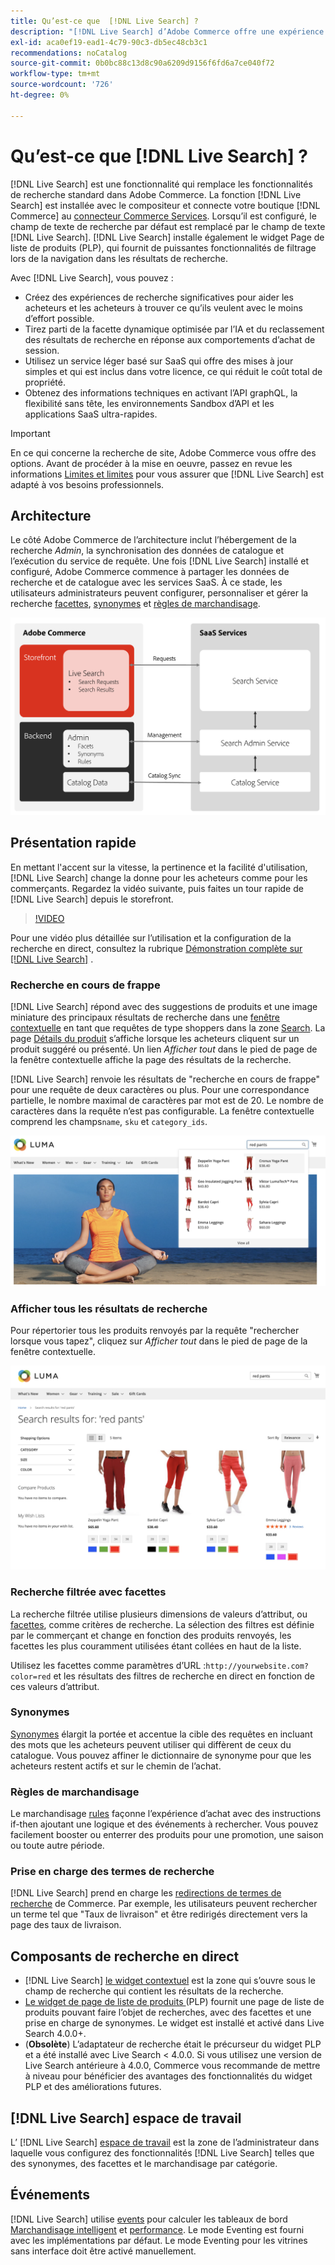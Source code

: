 ```yaml
---
title: Qu’est-ce que  [!DNL Live Search] ?
description: "[!DNL Live Search] d’Adobe Commerce offre une expérience de recherche rapide, pertinente et intuitive."
exl-id: aca0ef19-ead1-4c79-90c3-db5ec48cb3c1
recommendations: noCatalog
source-git-commit: 0b0bc88c13d8c90a6209d9156f6fd6a7ce040f72
workflow-type: tm+mt
source-wordcount: '726'
ht-degree: 0%

---
```


# Qu’est-ce que [!DNL Live Search] ?

[!DNL Live Search] est une fonctionnalité qui remplace les fonctionnalités de recherche standard dans Adobe Commerce. La fonction [!DNL Live Search] est installée avec le compositeur et connecte votre boutique [!DNL Commerce] au [connecteur Commerce Services](../landing/saas.md). Lorsqu’il est configuré, le champ de texte de recherche par défaut est remplacé par le champ de texte [!DNL Live Search]. [!DNL Live Search] installe également le widget Page de liste de produits (PLP), qui fournit de puissantes fonctionnalités de filtrage lors de la navigation dans les résultats de recherche.

Avec [!DNL Live Search], vous pouvez :

- Créez des expériences de recherche significatives pour aider les acheteurs et les acheteurs à trouver ce qu’ils veulent avec le moins d’effort possible.
- Tirez parti de la facette dynamique optimisée par l’IA et du reclassement des résultats de recherche en réponse aux comportements d’achat de session.
- Utilisez un service léger basé sur SaaS qui offre des mises à jour simples et qui est inclus dans votre licence, ce qui réduit le coût total de propriété.
- Obtenez des informations techniques en activant l’API graphQL, la flexibilité sans tête, les environnements Sandbox d’API et les applications SaaS ultra-rapides.

>[!IMPORTANT]
>
>En ce qui concerne la recherche de site, Adobe Commerce vous offre des options. Avant de procéder à la mise en oeuvre, passez en revue les informations [Limites et limites](boundaries-limits.md) pour vous assurer que [!DNL Live Search] est adapté à vos besoins professionnels.

## Architecture

Le côté Adobe Commerce de l’architecture inclut l’hébergement de la recherche *Admin*, la synchronisation des données de catalogue et l’exécution du service de requête. Une fois [!DNL Live Search] installé et configuré, Adobe Commerce commence à partager les données de recherche et de catalogue avec les services SaaS. À ce stade, les utilisateurs administrateurs peuvent configurer, personnaliser et gérer la recherche [facettes](facets.md), [synonymes](synonyms.md) et [règles de marchandisage](category-merch.md).

![Flux de données de recherche en direct](assets/ls-cs-data-flow.png)

## Présentation rapide

En mettant l&#39;accent sur la vitesse, la pertinence et la facilité d&#39;utilisation, [!DNL Live Search] change la donne pour les acheteurs comme pour les commerçants. Regardez la vidéo suivante, puis faites un tour rapide de [!DNL Live Search] depuis le storefront.

>[!VIDEO](https://video.tv.adobe.com/v/3418679?quality=12&learn=on)

Pour une vidéo plus détaillée sur l’utilisation et la configuration de la recherche en direct, consultez la rubrique [Démonstration complète sur [!DNL Live Search]](https://experienceleague.adobe.com/en/docs/commerce-learn/tutorials/getting-started/capabilities/live-search-full-demonstration) .

### Recherche en cours de frappe

[!DNL Live Search] répond avec des suggestions de produits et une image miniature des principaux résultats de recherche dans une [fenêtre contextuelle](storefront-popover.md) en tant que requêtes de type shoppers dans la zone [Search](https://experienceleague.adobe.com/en/docs/commerce-admin/catalog/catalog/search/search). La page [Détails du produit](https://experienceleague.adobe.com/en/docs/commerce-admin/start/storefront/storefront) s’affiche lorsque les acheteurs cliquent sur un produit suggéré ou présenté. Un lien _Afficher tout_ dans le pied de page de la fenêtre contextuelle affiche la page des résultats de la recherche.

[!DNL Live Search] renvoie les résultats de &quot;recherche en cours de frappe&quot; pour une requête de deux caractères ou plus. Pour une correspondance partielle, le nombre maximal de caractères par mot est de 20. Le nombre de caractères dans la requête n’est pas configurable. La fenêtre contextuelle comprend les champs`name`, `sku` et `category_ids`.

![Exemple de storefront - effectuez une recherche lorsque vous tapez](assets/storefront-search-as-you-type.png)

### Afficher tous les résultats de recherche

Pour répertorier tous les produits renvoyés par la requête &quot;rechercher lorsque vous tapez&quot;, cliquez sur _Afficher tout_ dans le pied de page de la fenêtre contextuelle.

![Exemple de storefront - facettes de prix](assets/storefront-view-all-search-results.png)

### Recherche filtrée avec facettes

La recherche filtrée utilise plusieurs dimensions de valeurs d’attribut, ou [facettes](facets.md), comme critères de recherche. La sélection des filtres est définie par le commerçant et change en fonction des produits renvoyés, les facettes les plus couramment utilisées étant collées en haut de la liste.

Utilisez les facettes comme paramètres d’URL :`http://yourwebsite.com?color=red` et les résultats des filtres de recherche en direct en fonction de ces valeurs d’attribut.

### Synonymes

[Synonymes](synonyms.md) élargit la portée et accentue la cible des requêtes en incluant des mots que les acheteurs peuvent utiliser qui diffèrent de ceux du catalogue. Vous pouvez affiner le dictionnaire de synonyme pour que les acheteurs restent actifs et sur le chemin de l’achat.

### Règles de marchandisage

Le marchandisage [rules](rules.md) façonne l’expérience d’achat avec des instructions if-then ajoutant une logique et des événements à rechercher. Vous pouvez facilement booster ou enterrer des produits pour une promotion, une saison ou toute autre période.

### Prise en charge des termes de recherche

[!DNL Live Search] prend en charge les [redirections de termes de recherche](https://experienceleague.adobe.com/en/docs/commerce-admin/catalog/catalog/search/search-terms) de Commerce. Par exemple, les utilisateurs peuvent rechercher un terme tel que &quot;Taux de livraison&quot; et être redirigés directement vers la page des taux de livraison.

## Composants de recherche en direct

- [!DNL Live Search] [le widget contextuel](storefront-popover.md) est la zone qui s’ouvre sous le champ de recherche qui contient les résultats de la recherche.
- [Le widget de page de liste de produits ](plp-styling.md) (PLP) fournit une page de liste de produits pouvant faire l’objet de recherches, avec des facettes et une prise en charge de synonymes. Le widget est installé et activé dans Live Search 4.0.0+.
- (**Obsolète**) L’adaptateur de recherche était le précurseur du widget PLP et a été installé avec Live Search &lt; 4.0.0. Si vous utilisez une version de Live Search antérieure à 4.0.0, Commerce vous recommande de mettre à niveau pour bénéficier des avantages des fonctionnalités du widget PLP et des améliorations futures.

## [!DNL Live Search] espace de travail

L’ [!DNL Live Search] [espace de travail](workspace.md) est la zone de l’administrateur dans laquelle vous configurez des fonctionnalités [!DNL Live Search] telles que des synonymes, des facettes et le marchandisage par catégorie.

## Événements

[!DNL Live Search] utilise [events](events.md) pour calculer les tableaux de bord [Marchandisage intelligent](category-merch.md) et [performance](performance.md). Le mode Eventing est fourni avec les implémentations par défaut. Le mode Eventing pour les vitrines sans interface doit être activé manuellement.
